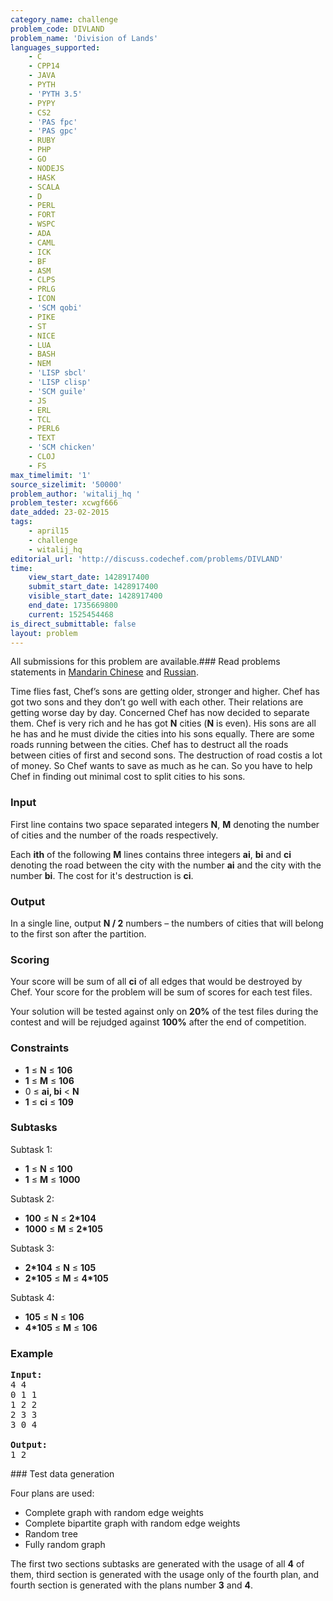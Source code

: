 ```yaml
---
category_name: challenge
problem_code: DIVLAND
problem_name: 'Division of Lands'
languages_supported:
    - C
    - CPP14
    - JAVA
    - PYTH
    - 'PYTH 3.5'
    - PYPY
    - CS2
    - 'PAS fpc'
    - 'PAS gpc'
    - RUBY
    - PHP
    - GO
    - NODEJS
    - HASK
    - SCALA
    - D
    - PERL
    - FORT
    - WSPC
    - ADA
    - CAML
    - ICK
    - BF
    - ASM
    - CLPS
    - PRLG
    - ICON
    - 'SCM qobi'
    - PIKE
    - ST
    - NICE
    - LUA
    - BASH
    - NEM
    - 'LISP sbcl'
    - 'LISP clisp'
    - 'SCM guile'
    - JS
    - ERL
    - TCL
    - PERL6
    - TEXT
    - 'SCM chicken'
    - CLOJ
    - FS
max_timelimit: '1'
source_sizelimit: '50000'
problem_author: 'witalij_hq '
problem_tester: xcwgf666
date_added: 23-02-2015
tags:
    - april15
    - challenge
    - witalij_hq
editorial_url: 'http://discuss.codechef.com/problems/DIVLAND'
time:
    view_start_date: 1428917400
    submit_start_date: 1428917400
    visible_start_date: 1428917400
    end_date: 1735669800
    current: 1525454468
is_direct_submittable: false
layout: problem
---
```

All submissions for this problem are available.###  Read problems statements in [Mandarin Chinese](http://www.codechef.com/download/translated/APRIL15/mandarin/DIVLAND.pdf) and [Russian](http://www.codechef.com/download/translated/APRIL15/russian/DIVLAND.pdf).

Time flies fast, Chef’s sons are getting older, stronger and higher. Chef has got two sons and they don’t go well with each other. Their relations are getting worse day by day. Concerned Chef has now decided to separate them. Chef is very rich and he has got **N** cities (**N** is even). His sons are all he has and he must divide the cities into his sons equally. There are some roads running between the cities. Chef has to destruct all the roads between cities of first and second sons. The destruction of road costis a lot of money. So Chef wants to save as much as he can. So you have to help Chef in finding out minimal cost to split cities to his sons.

### Input

First line contains two space separated integers **N**, **M** denoting the number of cities and the number of the roads respectively.

Each **ith** of the following **M** lines contains three integers **ai**, **bi** and **ci** denoting the road between the city with the number **ai** and the city with the number **bi**. The cost for it's destruction is **ci**.

### Output

In a single line, output **N / 2** numbers – the numbers of cities that will belong to the first son after the partition.

### Scoring

Your score will be sum of all **ci** of all edges that would be destroyed by Chef. Your score for the problem will be sum of scores for each test files.

Your solution will be tested against only on **20%** of the test files during the contest and will be rejudged against **100%** after the end of competition.

### Constraints

- **1** ≤ **N** ≤ **106**
- **1** ≤ **M** ≤ **106**
- 0 ≤ **ai, bi** < **N**
- **1** ≤ **ci** ≤ **109**

### Subtasks

Subtask 1:

- **1** ≤ **N** ≤ **100**
- **1** ≤ **M** ≤ **1000**

Subtask 2:

- **100** ≤ **N** ≤ **2\*104**
- **1000** ≤ **M** ≤ **2\*105**

Subtask 3:

- **2\*104** ≤ **N** ≤ **105**
- **2\*105** ≤ **M** ≤ **4\*105**

Subtask 4:

- **105** ≤ **N** ≤ **106**
- **4\*105** ≤ **M** ≤ **106**

### Example

<pre><b>Input:</b>
4 4
0 1 1 
1 2 2
2 3 3
3 0 4

<b>Output:</b>
1 2
</pre>### Test data generation

Four plans are used:

- Complete graph with random edge weights
- Complete bipartite graph with random edge weights
- Random tree
- Fully random graph

The first two sections subtasks are generated with the usage of all **4** of them, third section is generated with the usage only of the fourth plan, and fourth section is generated with the plans number **3** and **4**.
